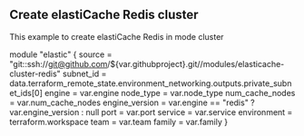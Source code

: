 ## Create elastiCache Redis cluster

This example to create elastiCache Redis in mode cluster

module "elastic" {
source = "git::ssh://git@github.com/${var.githubproject}.git//modules/elasticache-cluster-redis"
  subnet_id = data.terraform_remote_state.environment_networking.outputs.private_subnet_ids[0]
  engine               = var.engine
  node_type            = var.node_type
  num_cache_nodes      = var.num_cache_nodes
  engine_version       = var.engine == "redis" ? var.engine_version : null
  port                 = var.port
  service = var.service
  environment = terraform.workspace
  team = var.team
  family = var.family
}
